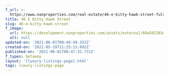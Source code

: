 ```yaml
---
f_url: >-
  https://www.nanproperties.com/real-estate/46-e-kitty-hawk-street-fulshear-tx-77406/39490062/104308457
title: 46 E Kitty Hawk Street
slug: 46-e-kitty-hawk-street
f_image:
  url: https://development.nanproperties.com/assets/external/60a58238342f6c23decf33a3_img-1.jpeg
  alt: null
updated-on: '2021-06-01T00:46:49.352Z'
created-on: '2021-05-19T21:25:13.092Z'
published-on: '2021-06-01T00:47:32.731Z'
f_types: Getaway
layout: '[luxury-listings-page].html'
tags: luxury-listings-page
---
```



